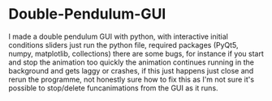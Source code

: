 # Double-Pendulum-GUI
I made a double pendulum GUI with python, with interactive initial conditions sliders
just run the python file, required packages (PyQt5, numpy, matplotlib, collections)
there are some bugs, for instance if you start and stop the animation too quickly the animation continues running in the background and gets laggy or crashes, if this just happens just close and rerun the programme, not honestly sure how to fix this as I'm not sure it's possible to stop/delete funcanimations from the GUI as it runs.
